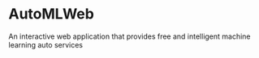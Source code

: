 # AutoMLWeb
An interactive web application that provides free and intelligent machine learning auto services
